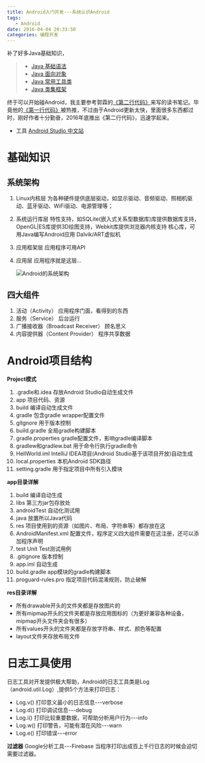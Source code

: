 ```yaml
---
title: Android入门开发---系统认识Android
tags:
   - Android
date: 2016-04-04 20:33:50
categories: 编程开发
---
```

补了好多Java基础知识，

> - [Java 基础语法](https://blog.binlv.top/2016/03/11/%E7%BC%96%E7%A8%8B%E5%BC%80%E5%8F%91/20160311-Android%E5%85%A5%E9%97%A8%E5%BC%80%E5%8F%91(%E4%B8%80)-Java%E5%9F%BA%E7%A1%80%E8%AF%AD%E6%B3%95/)
> - [Java 面向对象](https://blog.binlv.top/2016/03/12/%E7%BC%96%E7%A8%8B%E5%BC%80%E5%8F%91/20160312-Android%E5%85%A5%E9%97%A8%E5%BC%80%E5%8F%91(%E4%BA%8C)-Java%E9%9D%A2%E5%90%91%E5%AF%B9%E8%B1%A1/)
> - [Java 常用工具类](https://blog.binlv.top/2016/03/13/%E7%BC%96%E7%A8%8B%E5%BC%80%E5%8F%91/20160313-Android%E5%85%A5%E9%97%A8%E5%BC%80%E5%8F%91(%E4%B8%89)-Java%E5%B8%B8%E7%94%A8%E5%B7%A5%E5%85%B7%E7%B1%BB/)
> - [Java 类集框架](https://blog.binlv.top/2016/04/01/%E7%BC%96%E7%A8%8B%E5%BC%80%E5%8F%91/20160401-Android%E5%85%A5%E9%97%A8%E5%BC%80%E5%8F%91(%E5%9B%9B)-Java%E7%B1%BB%E9%9B%86%E6%A1%86%E6%9E%B6/)

终于可以开始碰Android，我主要参考郭霖的[《第二行代码》](http://www.ituring.com.cn/book/1841)来写的读书笔记。毕竟他的[《第一行代码》](http://www.ituring.com.cn/book/1473)被热推，不过由于Android更新太快，里面很多东西都过时，刚好作者十分勤奋，2016年底推出《第二行代码》，迅速学起来。

- 工具 [Android Studio 中文站](http://www.android-studio.org/) 

<!--more-->

# 基础知识
## 系统架构
1. Linux内核层
   为各种硬件提供底层驱动，如显示驱动、音频驱动、照相机驱动、蓝牙驱动、WiFi驱动、电源管理等；
2. 系统运行库层
   特性支持，如SQLite(嵌入式关系型数据库)库提供数据库支持，OpenGL|ES库提供3D绘图支持，Webkit库提供浏览器内核支持
   核心库，可用Java编写Android应用
   Dalvik/ART虚拟机
3. 应用框架层
   应用程序可用API
4. 应用层
   应用程序就是这层...

   ![Android的系统架构](http://images.cnitblog.com/blog/473657/201301/18203746-970e2cbe223e4c1c9ca129e7a2feb6c6.jpg)

## 四大组件
1. 活动（Activity）
   应用程序门面，看得到的东西
2. 服务（Service）
   后台运行
3. 广播接收器（Broadcast Receiver）
   顾名思义
4. 内容提供器（Content Provider）
   程序共享数据

# Android项目结构
**Project模式**
1. .gradle和.idea
   存放Android Studio自动生成文件
2. app
   项目代码、资源
3. build
   编译自动生成文件
4. gradle
   包含gradle wrapper配置文件
5. gitgnore
   用于版本控制
6. build.gradle
   全局gradle构建脚本
7. gradle.properties
   gradle配置文件，影响gradle编译脚本
8. gradlew和gradlew.bat
   用于命令行执行gradle命令
9. HellWorld.iml
   IntelliJ IDEA项目(Android Studio基于该项目开放)自动生成
10. local.properties
  本机Android SDK路径
11. setting.gradle
   用于指定项目中所有引入模块

**app目录详解**
1. build
   编译自动生成
2. libs
   第三方jar包存放处
3. androidTest
   自动化测试用
4. java
   放置所以Java代码
5. res
   项目使用到的资源（如图片、布局、字符串等）都存放在这
6. AndroidManifest.xml
   配置文件，程序定义四大组件需要在这注册，还可以添加程序声明
7. test
   Unit Test测试用例
8. .gitignore
   版本控制
9. app.iml
   自动生成
10. build.gradle
  app模块的gradle构建脚本
11. proguard-rules.pro
   指定项目代码混淆规则，防止破解

**res目录详解**
- 所有drawable开头的文件夹都是存放图片的
- 所有mipmap开头的文件夹都是存放应用图标的（为更好兼容各种设备，mipmap开头文件夹会有很多）
- 所有values开头的文件夹都是存放字符串、样式、颜色等配置
- layout文件夹存放布局文件

# 日志工具使用
日志工具对开发提供极大帮助，Android的日志工具类是Log（android.util.Log）,提供5个方法来打印日志：
- Log.v()
   打印意义最小的日志信息---verbose
- Log.d()
   打印调试信息---debug
- Log.i()
   打印比较重要数据，可帮助分析用户行为---info
- Log.w()
   打印警告，可能有潜在风险---warn
- Log.e()
   打印错误---error

**过滤器**
Google分析工具---Firebase
 当程序打印出成百上千行日志的时候会迫切需要过滤器。